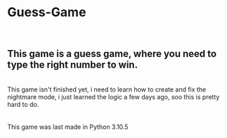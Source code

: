 <H1>Guess-Game</H1>
<br>
<h2>This game is a guess game, where you need to type the right number to win.</h2>
<br>
This game isn't finished yet, i need to learn how to create and fix the nightmare mode, i just learned the logic a few days ago, soo this is pretty hard to do.
<br>
<br>
<br>
This game was last made in Python 3.10.5
